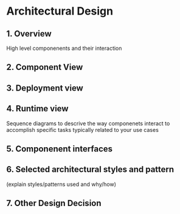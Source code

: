 # Architectural Design 


## 1. Overview
High level componenents and their interaction
## 2. Component View

## 3. Deployment view

## 4. Runtime view
Sequence diagrams to descrive the way componenets interact to accomplish specific tasks typically related to your use cases
## 5. Componenent interfaces

## 6. Selected architectural styles and pattern 
(explain styles/patterns used and why/how)

## 7. Other Design Decision